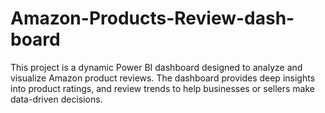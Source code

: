 # Amazon-Products-Review-dash-board
This project is a dynamic Power BI dashboard designed to analyze and visualize Amazon product reviews. The dashboard provides deep insights into  product ratings, and review trends to help businesses or sellers make data-driven decisions.
